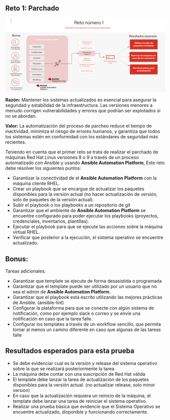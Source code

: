 
## Reto 1: Parchado

![Parchado](images/reto1-parchado01.png)

**Razón:** Mantener los sistemas actualizados es esencial para asegurar la seguridad y estabilidad de la infraestructura. Las versiones menores a menudo corrigen vulnerabilidades y errores que podrían ser explotados si no se abordan.

**Valor:** La automatización del proceso de parcheo reduce el tiempo de inactividad, minimiza el riesgo de errores humanos, y garantiza que todos los sistemas estén en conformidad con los estándares de seguridad más recientes.

Teniendo en cuenta que el primer reto se trata de realizar el parchado de máquinas Red Hat Linux versiones 8 o 9 a través de un proceso automatizado con Ansible y usando **Ansible Automation Platform**, Este reto debe resolver los siguientes puntos:

- Garantizar la conectividad de el **Ansible Automation Platform** con la máquina cliente RHEL.
- Crear un playbook que se encargue de actualizar los paquetes disponibles para la versión actual (no hacer actualización de versión, solo de paquetes de la versión actual).
- Subir el playbook o los playbooks a un repositorio de git
- Garantizar que el ambiente de **Ansible Automation Platform** se encuentre configurado para poder ejecutar los playbooks (proyectos, credenciales, inventarios, plantillas).
- Ejecutar el playbook para que se ejecute las acciones sobre la máquina virtual RHEL.
- Verificar que posterior a la ejecución, el sistema operativo se encuentre actualizado.

## Bonus:
Tareas adicionales:
- Garantizar que template se ejecute de forma desasistida o programada
- Garantizar que el template puede ser utilizado por un usuario que no sea el admin de **Ansible Automation Platform**.
- Garantizar que el playbook está escrito utilizando las mejores prácticas de Ansible. (ansible-lint)
- Configurar la plataforma para que se conecte con algún sistema de notificación, como por ejemplo slack o correo y se envíe una notificación en caso que la tarea falle.
- Configurar los templates a través de un workflow sencillo, que permita tomar al menos un camino diferente en caso que algunas de las tareas falle


## Resultados esperados para esta prueba

- Se debe evidenciar cual es la versión y release del sistema operativo sobre la que se realizará posteriormente la tarea
- La máquina debe contar con una suscripción de Red Hat válida
- El template debe lanzar la tarea de actualización de los paquetes disponibles para la versión actual. (no actualizar release, solo minor version)
- En caso que la actualización requiera un reinicio de la máquina, el template debe lanzar una tarea de reiniciar el sistema operativo.
- Realizar una prueba básica que evidencie que el Sistema Operativo se encuentre actualizado, disponible y funcionando correctamente.





